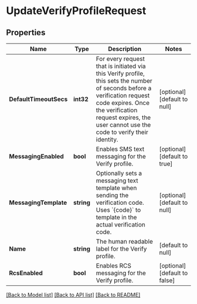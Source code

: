 # UpdateVerifyProfileRequest

## Properties
Name | Type | Description | Notes
------------ | ------------- | ------------- | -------------
**DefaultTimeoutSecs** | **int32** | For every request that is initiated via this Verify profile, this sets the number of seconds before a verification request code expires. Once the verification request expires, the user cannot use the code to verify their identity. | [optional] [default to null]
**MessagingEnabled** | **bool** | Enables SMS text messaging for the Verify profile. | [optional] [default to true]
**MessagingTemplate** | **string** | Optionally sets a messaging text template when sending the verification code. Uses &#x60;{code}&#x60; to template in the actual verification code. | [optional] [default to null]
**Name** | **string** | The human readable label for the Verify profile. | [default to null]
**RcsEnabled** | **bool** | Enables RCS messaging for the Verify profile. | [optional] [default to false]

[[Back to Model list]](../README.md#documentation-for-models) [[Back to API list]](../README.md#documentation-for-api-endpoints) [[Back to README]](../README.md)

